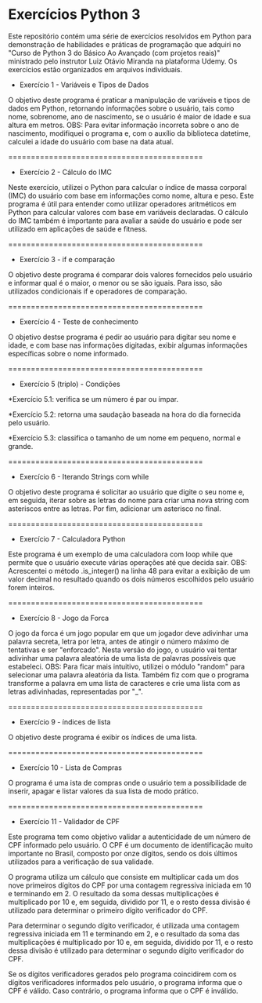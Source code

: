 # Exercícios Python 3

Este repositório contém uma série de exercícios resolvidos em Python para demonstração de habilidades e práticas de programação que adquiri no "Curso de Python 3 do Básico Ao Avançado (com projetos reais)" ministrado pelo instrutor Luiz Otávio Miranda na plataforma Udemy. Os exercícios estão organizados em arquivos individuais.



* Exercício 1 - Variáveis e Tipos de Dados 

O objetivo deste programa é praticar a manipulação de variáveis e tipos de dados em Python, retornando informações sobre o usuário, tais como nome, sobrenome, ano de nascimento, se o usuário é maior de idade e sua altura em metros.
OBS: Para evitar informação incorreta sobre o ano de nascimento, modifiquei o programa e, com o auxílio da biblioteca datetime, calculei a idade do usuário com base na data atual. 

===========================================

* Exercício 2 - Cálculo do IMC

Neste exercício, utilizei o Python para calcular o índice de massa corporal (IMC) do usuário com base em informações como nome, altura e peso.
Este programa é útil para entender como utilizar operadores aritméticos em Python para calcular valores com base em variáveis declaradas. O cálculo do IMC também é importante para avaliar a saúde do usuário e pode ser utilizado em aplicações de saúde e fitness.

===========================================

* Exercício 3 - if e comparação 

O objetivo deste programa é comparar dois valores fornecidos pelo usuário e informar qual é o maior, o menor ou se são iguais. Para isso, são utilizados condicionais if e operadores de comparação.

===========================================

* Exercício 4 - Teste de conhecimento 

O objetivo destse programa é pedir ao usuário para digitar seu nome e idade, e com base nas informações digitadas, exibir algumas informações específicas sobre o nome informado.

===========================================

* Exercício 5 (triplo) - Condições

*Exercício 5.1: verifica se um número é par ou ímpar.

*Exercício 5.2: retorna uma saudação baseada na hora do dia fornecida pelo usuário.

*Exercício 5.3: classifica o tamanho de um nome em pequeno, normal e grande.

===========================================

* Exercício 6 - Iterando Strings com while

O objetivo deste programa é solicitar ao usuário que digite o seu nome e, em seguida, iterar sobre as letras do nome
para criar uma nova string com asteriscos entre as letras. Por fim, adicionar um asterisco no final.

===========================================

* Exercício 7 - Calculadora Python

Este programa é um exemplo de uma calculadora com loop while que permite que o usuário execute várias operações até que decida sair.
OBS: Acrescentei o método .is_integer() na linha 48 para evitar a exibição de um valor decimal no resultado quando os dois números escolhidos pelo usuário forem inteiros.

===========================================

* Exercício 8 - Jogo da Forca

O jogo da forca é um jogo popular em que um jogador deve adivinhar uma palavra secreta, letra por letra, antes de atingir o número máximo de tentativas e ser "enforcado". Nesta versão do jogo, o usuário vai tentar adivinhar uma palavra aleatória de uma lista de palavras possíveis que estabeleci.
 OBS: Para ficar mais intuitivo, utilizei o módulo "random" para selecionar uma palavra aleatória da lista. Também fiz com que o programa transforme a palavra em uma lista de caracteres e crie uma lista com as letras adivinhadas, representadas por "_".
 
 ===========================================
 
 * Exercício 9 - índices de lista
 
 O objetivo deste programa é exibir os índices de uma lista.
 
 ===========================================
 
 * Exercício 10 - Lista de Compras
 
O programa é uma ista de compras onde o usuário tem a possibilidade de inserir, apagar e listar valores da sua lista de modo prático.

===========================================

* Exercício 11 - Validador de CPF

Este programa tem como objetivo validar a autenticidade de um número de CPF informado pelo usuário. O CPF é um documento de identificação muito importante no Brasil, composto por onze dígitos, sendo os dois últimos utilizados para a verificação de sua validade.

O programa utiliza um cálculo que consiste em multiplicar cada um dos nove primeiros dígitos do CPF por uma contagem regressiva iniciada em 10 e terminando em 2. O resultado da soma dessas multiplicações é multiplicado por 10 e, em seguida, dividido por 11, e o resto dessa divisão é utilizado para determinar o primeiro dígito verificador do CPF.

Para determinar o segundo dígito verificador, é utilizada uma contagem regressiva iniciada em 11 e terminando em 2, e o resultado da soma das multiplicações é multiplicado por 10 e, em seguida, dividido por 11, e o resto dessa divisão é utilizado para determinar o segundo dígito verificador do CPF.

Se os dígitos verificadores gerados pelo programa coincidirem com os dígitos verificadores informados pelo usuário, o programa informa que o CPF é válido. Caso contrário, o programa informa que o CPF é inválido.
 
